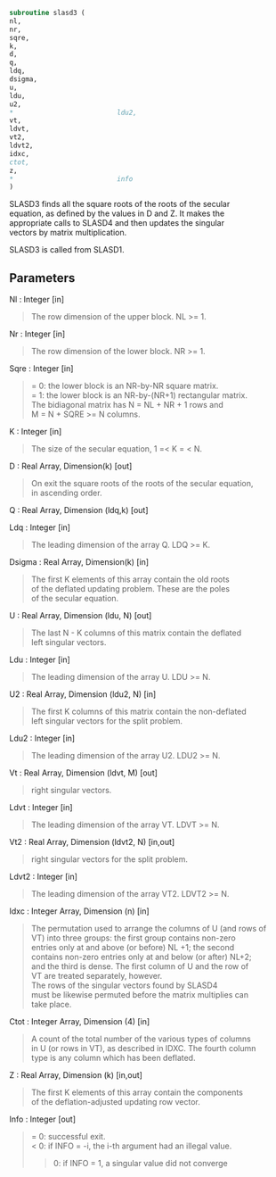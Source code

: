 ```fortran  
subroutine slasd3 (  
nl,  
nr,  
sqre,  
k,  
d,  
q,  
ldq,  
dsigma,  
u,  
ldu,  
u2,  
*                          ldu2,  
vt,  
ldvt,  
vt2,  
ldvt2,  
idxc,  
ctot,  
z,  
*                          info  
)  
```  
  
SLASD3 finds all the square roots of the roots of the secular  
equation, as defined by the values in D and Z.  It makes the  
appropriate calls to SLASD4 and then updates the singular  
vectors by matrix multiplication.  
  
SLASD3 is called from SLASD1.  
  
## Parameters  
Nl : Integer [in]  
> The row dimension of the upper block.  NL >= 1.  
  
Nr : Integer [in]  
> The row dimension of the lower block.  NR >= 1.  
  
Sqre : Integer [in]  
> = 0: the lower block is an NR-by-NR square matrix.  
> = 1: the lower block is an NR-by-(NR+1) rectangular matrix.  
> The bidiagonal matrix has N = NL + NR + 1 rows and  
> M = N + SQRE >= N columns.  
  
K : Integer [in]  
> The size of the secular equation, 1 =< K = < N.  
  
D : Real Array, Dimension(k) [out]  
> On exit the square roots of the roots of the secular equation,  
> in ascending order.  
  
Q : Real Array, Dimension (ldq,k) [out]  
  
Ldq : Integer [in]  
> The leading dimension of the array Q.  LDQ >= K.  
  
Dsigma : Real Array, Dimension(k) [in]  
> The first K elements of this array contain the old roots  
> of the deflated updating problem.  These are the poles  
> of the secular equation.  
  
U : Real Array, Dimension (ldu, N) [out]  
> The last N - K columns of this matrix contain the deflated  
> left singular vectors.  
  
Ldu : Integer [in]  
> The leading dimension of the array U.  LDU >= N.  
  
U2 : Real Array, Dimension (ldu2, N) [in]  
> The first K columns of this matrix contain the non-deflated  
> left singular vectors for the split problem.  
  
Ldu2 : Integer [in]  
> The leading dimension of the array U2.  LDU2 >= N.  
  
Vt : Real Array, Dimension (ldvt, M) [out]  
> right singular vectors.  
  
Ldvt : Integer [in]  
> The leading dimension of the array VT.  LDVT >= N.  
  
Vt2 : Real Array, Dimension (ldvt2, N) [in,out]  
> right singular vectors for the split problem.  
  
Ldvt2 : Integer [in]  
> The leading dimension of the array VT2.  LDVT2 >= N.  
  
Idxc : Integer Array, Dimension (n) [in]  
> The permutation used to arrange the columns of U (and rows of  
> VT) into three groups:  the first group contains non-zero  
> entries only at and above (or before) NL +1; the second  
> contains non-zero entries only at and below (or after) NL+2;  
> and the third is dense. The first column of U and the row of  
> VT are treated separately, however.  
> The rows of the singular vectors found by SLASD4  
> must be likewise permuted before the matrix multiplies can  
> take place.  
  
Ctot : Integer Array, Dimension (4) [in]  
> A count of the total number of the various types of columns  
> in U (or rows in VT), as described in IDXC. The fourth column  
> type is any column which has been deflated.  
  
Z : Real Array, Dimension (k) [in,out]  
> The first K elements of this array contain the components  
> of the deflation-adjusted updating row vector.  
  
Info : Integer [out]  
> = 0:  successful exit.  
> < 0:  if INFO = -i, the i-th argument had an illegal value.  
> > 0:  if INFO = 1, a singular value did not converge  
  
